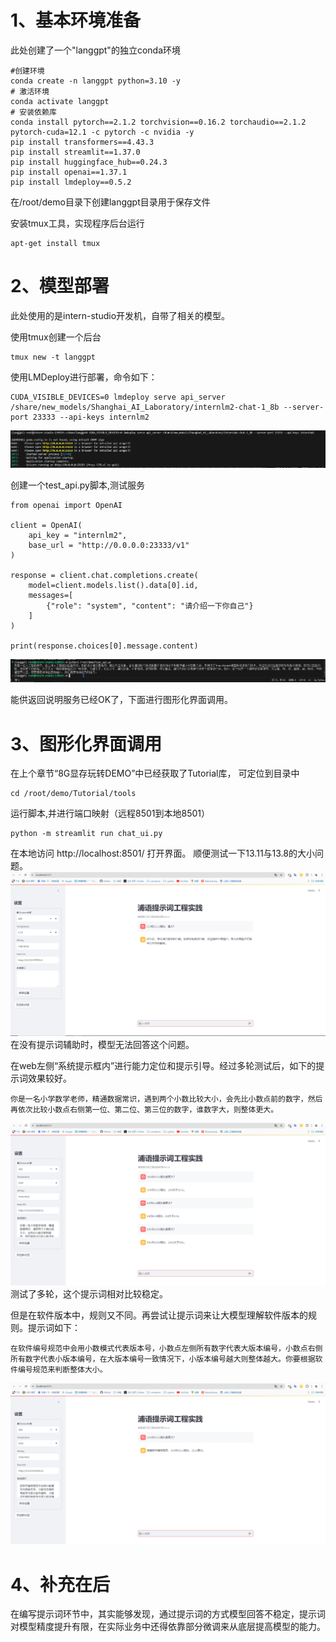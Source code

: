 # 1、基本环境准备
此处创建了一个"langgpt"的独立conda环境

```
#创建环境
conda create -n langgpt python=3.10 -y
# 激活环境
conda activate langgpt
# 安装依赖库
conda install pytorch==2.1.2 torchvision==0.16.2 torchaudio==2.1.2 pytorch-cuda=12.1 -c pytorch -c nvidia -y
pip install transformers==4.43.3
pip install streamlit==1.37.0
pip install huggingface_hub==0.24.3
pip install openai==1.37.1
pip install lmdeploy==0.5.2
```
在/root/demo目录下创建langgpt目录用于保存文件

安装tmux工具，实现程序后台运行
```commandline
apt-get install tmux
```

# 2、模型部署

此处使用的是intern-studio开发机，自带了相关的模型。

使用tmux创建一个后台
```
tmux new -t langgpt
```
使用LMDeploy进行部署，命令如下：

```
CUDA_VISIBLE_DEVICES=0 lmdeploy serve api_server /share/new_models/Shanghai_AI_Laboratory/internlm2-chat-1_8b --server-port 23333 --api-keys internlm2
```

![运行示例](模型服务.PNG)

创建一个test_api.py脚本,测试服务
```commandline
from openai import OpenAI

client = OpenAI(
    api_key = "internlm2",
    base_url = "http://0.0.0.0:23333/v1"
)

response = client.chat.completions.create(
    model=client.models.list().data[0].id,
    messages=[
        {"role": "system", "content": "请介绍一下你自己"}
    ]
)

print(response.choices[0].message.content)
```

![运行示例](测试服务.PNG)

能供返回说明服务已经OK了，下面进行图形化界面调用。

# 3、图形化界面调用
在上个章节“8G显存玩转DEMO”中已经获取了Tutorial库， 可定位到目录中
```commandline
cd /root/demo/Tutorial/tools
```
运行脚本,并进行端口映射（远程8501到本地8501）
```commandline
python -m streamlit run chat_ui.py
```
在本地访问 http://localhost:8501/ 打开界面。
顺便测试一下13.11与13.8的大小问题。
![运行示例](本地web调试1.PNG)
在没有提示词辅助时，模型无法回答这个问题。

在web左侧“系统提示框内”进行能力定位和提示引导。经过多轮测试后，如下的提示词效果较好。

```commandline
你是一名小学数学老师，精通数据常识，遇到两个小数比较大小，会先比小数点前的数字，然后再依次比较小数点右侧第一位、第二位、第三位的数字，谁数字大，则整体更大。
```
![运行示例](提示词1.PNG)
测试了多轮，这个提示词相对比较稳定。

但是在软件版本中，规则又不同。再尝试让提示词来让大模型理解软件版本的规则。提示词如下：
```commandline
在软件编号规范中会用小数模式代表版本号，小数点左侧所有数字代表大版本编号，小数点右侧所有数字代表小版本编号，在大版本编号一致情况下，小版本编号越大则整体越大。你要根据软件编号规范来判断整体大小。
```

![运行示例](提示词2.PNG)

# 4、补充在后
在编写提示词环节中，其实能够发现，通过提示词的方式模型回答不稳定，提示词对模型精度提升有限，在实际业务中还得依靠部分微调来从底层提高模型的能力。